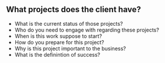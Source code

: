 ## What projects does the client have?

 - What is the current status of those projects?
 - Who do you need to engage with regarding these projects?
 - When is this work suppose to start?
 - How do you prepare for this project?
 - Why is this project important to the business?
 - What is the definintion of success?
